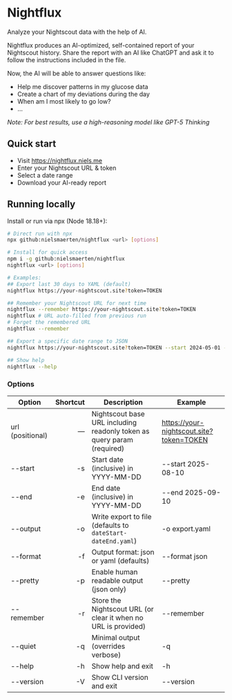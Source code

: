 # Nightflux

Analyze your Nightscout data with the help of AI.

Nightflux produces an AI-optimized, self-contained report of your Nightscout history. 
Share the report with an AI like ChatGPT and ask it to follow the instructions included in the file.

Now, the AI will be able to answer questions like:
- Help me discover patterns in my glucose data
- Create a chart of my deviations during the day
- When am I most likely to go low?
- ...

_Note: For best results, use a high-reasoning model like GPT-5 Thinking_

## Quick start

- Visit https://nightflux.niels.me
- Enter your Nightscout URL & token
- Select a date range
- Download your AI-ready report

## Running locally

Install or run via npx (Node 18.18+):

```bash
# Direct run with npx
npx github:nielsmaerten/nightflux <url> [options]

# Install for quick access
npm i -g github:nielsmaerten/nightflux
nightflux <url> [options]

# Examples:
## Export last 30 days to YAML (default)
nightflux https://your-nightscout.site?token=TOKEN

## Remember your Nightscout URL for next time
nightflux --remember https://your-nightscout.site?token=TOKEN
nightflux # URL auto-filled from previous run
# Forget the remembered URL
nightflux --remember

## Export a specific date range to JSON
nightflux https://your-nightscout.site?token=TOKEN --start 2024-05-01 --end 2024-05-31 --format json

## Show help
nightflux --help
```

### Options

| Option | Shortcut | Description | Example |
| --- | ---: | --- | --- |
| url (positional) | — | Nightscout base URL including readonly token as query param (required) | https://your-nightscout.site?token=TOKEN |
| --start <date> | -s | Start date (inclusive) in YYYY-MM-DD | --start 2025-08-10 |
| --end <date> | -e | End date (inclusive) in YYYY-MM-DD | --end 2025-09-10 |
| --output <file> | -o | Write export to file (defaults to `dateStart-dateEnd.yaml`) | -o export.yaml |
| --format <type> | -f | Output format: json or yaml (defaults) | --format json |
| --pretty | -p | Enable human readable output (json only) | --pretty |
| --remember | -r | Store the Nightscout URL (or clear it when no URL is provided) | --remember |
| --quiet | -q | Minimal output (overrides verbose) | -q |
| --help | -h | Show help and exit | -h |
| --version | -V | Show CLI version and exit | --version |
